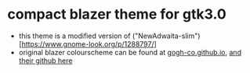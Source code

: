# compact blazer theme for gtk3.0

- this theme is a modified version of ("NewAdwaita-slim")[https://www.gnome-look.org/p/1288797/]
- original blazer colourscheme can be found at [gogh-co.github.io](https://gogh-co.github.io), [and their github here](https://github.com/Gogh-Co/Gogh)
